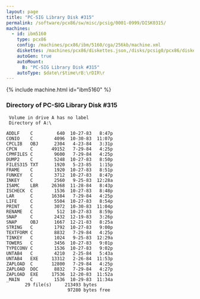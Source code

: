 ```yaml
---
layout: page
title: "PC-SIG Library Disk #315"
permalink: /software/pcx86/sw/misc/pcsig/0001-0999/DISK0315/
machines:
  - id: ibm5160
    type: pcx86
    config: /machines/pcx86/ibm/5160/cga/256kb/machine.xml
    diskettes: /machines/pcx86/diskettes.json,/disks/pcsig0/pcx86/diskettes.json
    autoGen: true
    autoMount:
      B: "PC-SIG Library Disk #315"
    autoType: $date\r$time\rB:\rDIR\r
---
```


{% include machine.html id="ibm5160" %}

### Directory of PC-SIG Library Disk #315

     Volume in drive A has no label
     Directory of A:\

    ADDLF    C         640  10-27-83   8:47p
    CONIO    C        4096  10-30-83  11:07p
    CPCLIB   OBJ      2304   4-23-84   3:31p
    CPCN     C       49152   7-29-84   4:25p
    CPMFILES C        9600   7-29-84   4:25p
    DUMP2    C        5248  10-27-83   8:50p
    FILES315 TXT      1920   5-23-85   1:15p
    FRAME    C        1920  10-27-83   8:51p
    FUNKEY   C        3712  10-27-83   8:47p
    INKEY    C        2560   9-25-83  12:28a
    ISAMC    LBR     26368  11-28-84   8:43p
    ISCHECK  C        1536  10-27-83   8:48p
    LAR      C       16384   7-29-84   4:25p
    LIFE     C        5504  10-27-83   8:54p
    PRINT    C        3072  10-30-83  11:04p
    RENAME   C         512  10-27-83   8:59p
    SNAP     C        2432  12-19-83   3:26p
    SNAP     OBJ      1667  12-21-83   8:25a
    STRING   C        1792  10-27-83   9:00p
    TEXTFORM C        8832   7-29-84   4:25p
    TINKEY   C        1024   9-25-83  12:29a
    TOWERS   C        3456  10-27-83   9:01p
    TYPECONV C        1536  10-27-83   9:02p
    UNTAB4   C        4210   2-25-84   5:43a
    UNTAB4   EXE     13312   2-26-84  11:53p
    ZAPLOAD  C       12800   7-29-84   4:25p
    ZAPLOAD  DOC      8832   7-29-84   4:27p
    ZAPLOAD  EXE     17536  12-20-83  11:52a
    _MAIN    C        1536  10-29-83  11:34a
           29 file(s)     213493 bytes
                           97280 bytes free
